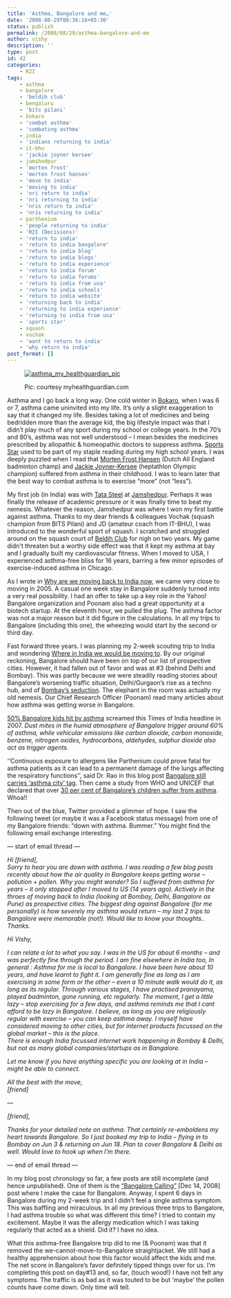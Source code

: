 ```yaml
---
title: 'Asthma, Bangalore and me…'
date: '2008-08-29T08:36:16+05:30'
status: publish
permalink: /2008/08/29/asthma-bangalore-and-me
author: vishy
description: ''
type: post
id: 42
categories: 
    - R2I
tags:
    - asthma
    - bangalore
    - 'beldih club'
    - bengaluru
    - 'bits pilani'
    - bokaro
    - 'combat asthma'
    - 'combating asthma'
    - india
    - 'indians returning to india'
    - it-bhu
    - 'jackie joyner kersee'
    - jamshedpur
    - 'morten frost'
    - 'morten frost hansen'
    - 'move to india'
    - 'moving to india'
    - 'nri return to india'
    - 'nri returning to india'
    - 'nris return to india'
    - 'nris returning to india'
    - parthenium
    - 'people returning to india'
    - 'R2I (Decisions)'
    - 'return to india'
    - 'return to india bangalore'
    - 'return to india blog'
    - 'return to india blogs'
    - 'return to india experience'
    - 'return to india forum'
    - 'return to india forums'
    - 'return to india from usa'
    - 'return to india schools'
    - 'return to india website'
    - 'returning back to india'
    - 'returning to india experience'
    - 'returning to india from usa'
    - 'sports star'
    - squash
    - vochak
    - 'want to return to india'
    - 'why return to india'
post_format: []
---
```

<figure aria-describedby="caption-attachment-1245" class="wp-caption alignright" id="attachment_1245" style="width: 258px">

[![](http://ulaar.files.wordpress.com/2008/08/asthma_my_healthguardian_pic.jpeg "asthma_my_healthguardian_pic")](http://ulaar.files.wordpress.com/2008/08/asthma_my_healthguardian_pic.jpeg)<figcaption class="wp-caption-text" id="caption-attachment-1245">Pic: courtesy myhealthguardian.com</figcaption></figure>

Asthma and I go back a long way. One cold winter in [Bokaro](http://en.wikipedia.org/wiki/Bokaro_Steel_City), when I was 6 or 7, asthma came uninvited into my life. It’s only a slight exaggeration to say that it changed my life. Besides taking a lot of medicines and being bedridden more than the average kid, the big lifestyle impact was that I didn’t play much of any sport during my school or college years. In the 70’s and 80’s, asthma was not well understood – I mean besides the medicines prescribed by allopathic &amp; homeopathic doctors to suppress asthma. [Sports Star](http://www.sportstaronnet.com/) used to be part of my staple reading during my high school years. I was deeply puzzled when I read that [Morten Frost Hansen](http://en.wikipedia.org/wiki/Morten_Frost) (Dutch All England badminton champ) and [Jackie Joyner-Kersee](http://en.wikipedia.org/wiki/Jackie_Joyner_Kersee) (heptathlon Olympic champion) suffered from asthma in their childhood. I was to learn later that the best way to combat asthma is to exercise “more” (not “less”).

My first job (in India) was with [Tata Steel](http://www.tatasteel.com/) at [Jamshedpur](http://en.wikipedia.org/wiki/Jamshedpur). Perhaps it was finally the release of academic pressure or it was finally time to beat my nemesis. Whatever the reason, Jamshedpur was where I won my first battle against asthma. Thanks to my dear friends &amp; colleagues Vochak (squash champion from BITS Pilani) and JD (amateur coach from IT-BHU), I was introduced to the wonderful sport of squash. I scratched and struggled around on the squash court of [Beldih Club](http://www.mapsofindia.com/jamshedpur/clubs/beldih.html) for nigh on two years. My game didn’t threaten but a worthy side effect was that it kept my asthma at bay and I gradually built my cardiovascular fitness. When I moved to USA, I experienced asthma-free bliss for 16 years, barring a few minor episodes of exercise-induced asthma in Chicago.

As I wrote in [Why are we moving back to India now](http://ulaar.wordpress.com/2008/06/02/why-are-we-moving-back-to-india/), we came very close to moving in 2005. A casual one week stay in Bangalore suddenly turned into a very real possibility. I had an offer to take up a key role in the Yahoo! Bangalore organization and Poonam also had a great opportunity at a biotech startup. At the eleventh hour, we pulled the plug. The asthma factor was not a major reason but it did figure in the calculations. In all my trips to Bangalore (including this one), the wheezing would start by the second or third day.

Fast forward three years. I was planning my 2-week scouting trip to India and wondering [Where in India we would be moving to](http://ulaar.wordpress.com/2008/05/30/where-in-india-are-we-moving-to/). By our original reckoning, Bangalore should have been on top of our list of prospective cities. However, it had fallen out of favor and was at #3 (behind Delhi and Bombay). This was partly because we were steadily reading stories about Bangalore’s worsening traffic situation, Delhi/Gurgaon’s rise as a techno hub, and of [Bombay’s seduction](http://ulaar.wordpress.com/2008/06/12/the-bombay-seduction/). The elephant in the room was actually my old nemesis. Our Chief Research Officer (Poonam) read many articles about how asthma was getting worse in Bangalore.

[50% Bangalore kids hit by asthma](http://timesofindia.indiatimes.com/articleshow/2520601.cms) screamed this Times of India headline in 2007. *Dust mites in the humid atmosphere of Bangalore trigger around 60% of asthma, while vehicular emissions like carbon dioxide, carbon monoxide, benzene, nitrogen oxides, hydrocarbons, aldehydes, sulphur dioxide also act as trigger agents.*

‘‘Continuous exposure to allergens like Parthenium could prove fatal for asthma patients as it can lead to a permanent damage of the lungs affecting the respiratory functions’’, said Dr. Rao in this blog post [Bangalore still carries ‘asthma city’ tag](http://bangalorebuzz.blogspot.com/2005/01/bangalore-still-carries-asthma-city.html). Then came a study from WHO and UNICEF that declared that over [30 per cent of Bangalore’s children suffer from asthma](http://www.rediff.com/news/2007/nov/06asthma.htm). Whoa!!

Then out of the blue, Twitter provided a glimmer of hope. I saw the following tweet (or maybe it was a Facebook status message) from one of my Bangalore friends: “down with asthma. Bummer.” You might find the following email exchange interesting.

— start of email thread —

*Hi \[friend\],  
Sorry to hear you are down with asthma. I was reading a few blog posts recently about how the air quality in Bangalore keeps getting worse – pollution + pollen. Why you might wonder? So I suffered from asthma for years – it only stopped after I moved to US (14 years ago). Actively in the throes of moving back to India (looking at Bombay, Delhi, Bangalore as Pune) as prospective cities. The biggest ding against Bangalore (for me personally) is how severely my asthma would return – my last 2 trips to Bangalore were memorable (not!). Would like to know your thoughts..  
Thanks.*

*Hi Vishy,*

*I can relate a lot to what you say. I was in the US for about 6 months – and was perfectly fine through the period. I am fine elsewhere in India too, In general : Asthma for me is local to Bangalore. I have been here about 10 years, and have learnt to fight it. I am generally fine as long as I am exercising in some form or the other – even a 10 minute walk would do it, as long as its regular. Through various stages, I have practised pranayama, played badminton, gone running, etc regularly. The moment, I get a little lazy – stop exercising for a few days, and asthma reminds me that I cant afford to be lazy in Bangalore. I believe, as long as you are religiously regular with exercise – you can keep asthma away. I myself have considered moving to other cities, but for internet products focussed on the global market – this is the place.  
There is enough India focussed internet work happening in Bombay &amp; Delhi, but not as many global companies/startups as in Bangalore.*

*Let me know if you have anything specific you are looking at in India – might be able to connect.*

*All the best with the move,  
\[friend\]*

—

*\[friend\],*

*Thanks for your detailed note on asthma. That certainly re-emboldens my heart towards Bangalore. So I just booked my trip to India – flying in to Bombay on Jun 3 &amp; returning on Jun 18. Plan to cover Bangalore &amp; Delhi as well. Would love to hook up when I’m there.*

— end of email thread —

In my blog post chronology so far, a few posts are still incomplete (and hence unpublished). One of them is the [“Bangalore Calling”](http://www.ulaar.com/2008/12/14/bangalore-calling/) \[Dec 14, 2008\] post where I make the case for Bangalore. Anyway, I spent 6 days in Bangalore during my 2-week trip and I didn’t feel a single asthma symptom. This was baffling and miraculous. In all my previous three trips to Bangalore, I had asthma trouble so what was different this time? I tried to contain my excitement. Maybe it was the allergy medication which I was taking regularly that acted as a shield. Did it? I have no idea.

What this asthma-free Bangalore trip did to me (&amp; Poonam) was that it removed the we-cannot-move-to-Bangalore straightjacket. We still had a healthy apprehension about how this factor would affect the kids and me. The net score in Bangalore’s favor definitely tipped things over for us. I’m completing this post on day#13 and, so far, (touch wood!) I have not felt any symptoms. The traffic is as bad as it was touted to be but ‘maybe’ the pollen counts have come down. Only time will tell.